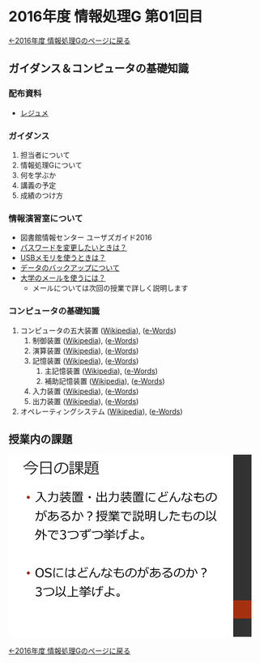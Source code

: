 #  2016年度 情報処理G 第01回目

[←2016年度 情報処理Gのページに戻る](#!lecture/2016infoG.md)

## ガイダンス＆コンピュータの基礎知識

### 配布資料

- [レジュメ](01/01resume.pdf)

### ガイダンス

1. 担当者について
2. 情報処理Gについて
3. 何を学ぶか
4. 講義の予定
5. 成績のつけ方

### 情報演習室について

- 図書館情報センター ユーザズガイド2016
- [パスワードを変更したいときは？](https://nais.notredame.ac.jp/its/guide/chpass.html)
- [USBメモリを使うときは？](https://nais.notredame.ac.jp/its/guide/usb.html)
- [データのバックアップについて](https://nais.notredame.ac.jp/its/guide/backup.html)
- [大学のメールを使うには？](https://nais.notredame.ac.jp/its/guide/howtomail.html)
	- メールについては次回の授業で詳しく説明します

### コンピュータの基礎知識

1. コンピュータの五大装置 ([Wikipedia](https://ja.wikipedia.org/wiki/%E3%82%B3%E3%83%B3%E3%83%94%E3%83%A5%E3%83%BC%E3%82%BF%E3%81%AE5%E5%A4%A7%E8%A3%85%E7%BD%AE)), ([e-Words](http://e-words.jp/w/%E3%82%B3%E3%83%B3%E3%83%94%E3%83%A5%E3%83%BC%E3%82%BF%E3%81%AE%E4%BA%94%E5%A4%A7%E8%A3%85%E7%BD%AE.html))
	1. 制御装置 ([Wikipedia](https://ja.wikipedia.org/wiki/%E5%88%B6%E5%BE%A1%E8%A3%85%E7%BD%AE)), ([e-Words](http://e-words.jp/w/%E5%88%B6%E5%BE%A1%E8%A3%85%E7%BD%AE.html))
	2. 演算装置 ([Wikipedia](https://ja.wikipedia.org/wiki/%E6%BC%94%E7%AE%97%E8%A3%85%E7%BD%AE)), ([e-Words](http://e-words.jp/w/ALU.html))
	3. 記憶装置 ([Wikipedia](https://ja.wikipedia.org/wiki/%E8%A8%98%E6%86%B6%E8%A3%85%E7%BD%AE)), ([e-Words](http://e-words.jp/w/%E8%A8%98%E6%86%B6%E8%A3%85%E7%BD%AE.html))
		1. 主記憶装置 ([Wikipedia](https://ja.wikipedia.org/wiki/%E4%B8%BB%E8%A8%98%E6%86%B6%E8%A3%85%E7%BD%AE)), ([e-Words](http://e-words.jp/w/%E3%83%A1%E3%82%A4%E3%83%B3%E3%83%A1%E3%83%A2%E3%83%AA.html))
		2. 補助記憶装置 ([Wikipedia](https://ja.wikipedia.org/wiki/%E8%A3%9C%E5%8A%A9%E8%A8%98%E6%86%B6%E8%A3%85%E7%BD%AE)), ([e-Words](http://e-words.jp/w/%E3%82%B9%E3%83%88%E3%83%AC%E3%83%BC%E3%82%B8.html))
	4. 入力装置 ([Wikipedia](https://ja.wikipedia.org/wiki/%E5%85%A5%E5%87%BA%E5%8A%9B)), ([e-Words](http://e-words.jp/w/%E5%85%A5%E5%8A%9B%E8%A3%85%E7%BD%AE.html))
	5. 出力装置 ([Wikipedia](https://ja.wikipedia.org/wiki/%E5%85%A5%E5%87%BA%E5%8A%9B)), ([e-Words](http://e-words.jp/w/%E5%87%BA%E5%8A%9B%E8%A3%85%E7%BD%AE.html))
2. オペレーティングシステム ([Wikipedia](https://ja.wikipedia.org/wiki/%E3%82%AA%E3%83%9A%E3%83%AC%E3%83%BC%E3%83%86%E3%82%A3%E3%83%B3%E3%82%B0%E3%82%B7%E3%82%B9%E3%83%86%E3%83%A0)), ([e-Words](http://e-words.jp/w/OS.html))

## 授業内の課題

![](01/kadai01.png)

[←2016年度 情報処理Gのページに戻る](#!lecture/2016infoG.md)